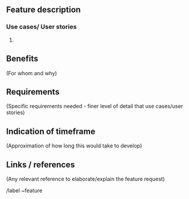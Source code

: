 ## Feature description

### Use cases/ User stories
 1.


## Benefits
(For whom and why)

## Requirements
(Specific requirements needed - finer level of detail that use cases/user
stories)

## Indication of timeframe
(Approximation of how long this would take to develop)

## Links / references
(Any relevant reference to elaborate/explain the feature request)

/label ~feature
